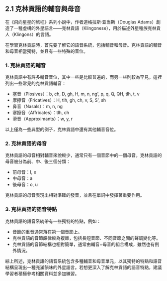 ## 2.1 克林貢語的輔音與母音

在《飛向星星的旅程》系列小說中，作者道格拉斯·亚当斯（Douglas Adams）創造了一種虛構的外星語言——克林貢語（Klingonese），用於描述外星種族克林貢人（Klingons）的言語。

在學習克林貢語時，首先要了解它的語音系統，包括輔音和母音。克林貢語的輔音和母音相當獨特，並且有一些特殊的音位。

### 1. 克林貢語的輔音

克林貢語中有許多輔音音位，其中一些是比較普遍的，而另一些則較為罕見。這裡列出一些常見的克林貢語輔音：

- 塞音（Plosives）：b, ch, D, gh, H, m, n, ng', p, q, Q, QH, tlh, t, v
- 摩擦音（Fricatives）：H, tlh, gh, ch, v, S, S', sh
- 鼻音（Nasals）：m, n, ng
- 塞擦音（Affricates）：tlh, ch
- 滑音（Approximants）：w, y, r

以上僅為一些典型的例子，克林貢語中還有其他輔音音位。

### 2. 克林貢語的母音

克林貢語的母音相對輔音來說較少，通常只有一個音節中的一個母音。克林貢語的母音被分為前、中、後三個分類：

- 前母音：I, e
- 中母音：a
- 後母音：o, u

克林貢語的母音表現出相對準確的發音，並且在單詞中發揮著重要作用。

### 3. 克林貢語的語音特點

克林貢語的語音系統帶有一些獨特的特點，例如：

- 音節的重音通常落在第一個音節上。
- 克林貢語的音節韻律較為複雜，包括長短音節、不同音節之間的聲調變化等。
- 克林貢語的音節結構也相對簡單，通常由輔音+母音的組合構成，雖然也有例外情況。

綜上所述，克林貢語的語音系統包含多種輔音和母音單元，以其獨特的特點和語音結構呈現出一種充滿韻味的外星語言。若想更深入了解克林貢語的語音特點，建議學習者積極參考相關資料並多加練習。